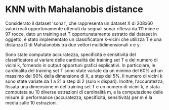 # KNN with Mahalanobis distance
Considerato il dataset 'sonar', che rappresenta un dataset X di 208x60 valori reali opportunamente ottenuti da segnali sonar riflessi da 111 mine e 97 rocce, dato un training set T opportunatamente estratto dal dataset in oggetto, é stato implementato un classificatore k-vicini che utilizza T e una distanza D di Mahalanobis tra due vettori multidimensionali x e y.

Sono state computate accuratezza, specificitá e sensitivitá del classificatore al variare delle cardinalitá del training set T e del numero di vicini k, fornendo in output  opportuni grafici esplicativi. In particolare, le cardinalita del training set T sono state variate da un minimo del 60% ad un massimo del 90% della dimensione di X, a step del 5%. Il numero di vicini k sono state variate da 1 a 21 a step di 2 (solo k dispari). Inoltre, l’accuratezza, fissata una dimensione m del training set T e un numero di vicini k, é stata computata su 10 diverse estrazioni di cardinalitá m, e la computazione delle misure di performance (accuratezza, specificitá, sensitivitá) per m é la media sulle 10 estrazioni.
